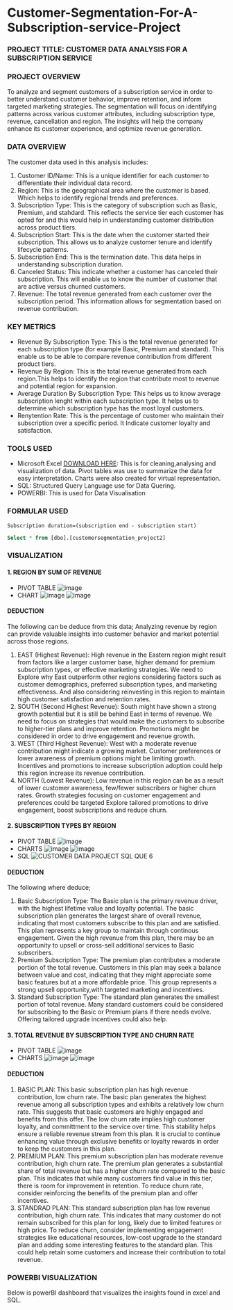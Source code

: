 # Customer-Segmentation-For-A-Subscription-service-Project

### PROJECT TITLE: CUSTOMER DATA ANALYSIS FOR A SUBSCRIPTION SERVICE

### PROJECT OVERVIEW
To analyze and segment customers of a subscription service in order to better understand customer behavior, improve retention, and inform targeted marketing strategies. The segmentation will focus on identifying patterns across various customer attributes, including subscription type, revenue, cancellation and region. The insights will help the company enhance its customer experience, and optimize revenue generation.

### DATA OVERVIEW
The customer data used in this analysis includes:
1. Customer ID/Name: This is a unique identifier for each customer to differentiate their individual data record.
2. Region: This is the geographical area where the customer is based. Which helps to identify regional trends and preferences.
3. Subscription Type: This is the category of subscription such as Basic, Premium, and stahdard. This reflects the service tier each customer has opted for and this would help in understanding customer distribution across product tiers.
4. Subscription Start: This is the date when the customer started their subscription. This allows us to analyze customer tenure and identify lifecycle patterns.
5. Subscription End: This is the termination date. This data helps in understanding subscription duration.
6. Canceled Status: This indicate whether a customer has canceled their subscription. This will enable us to know the number of customer that are active versus churned customers.
7. Revenue: The total revenue generated from each customer over the subscription period. This information allows for segmentation based on revenue contribution.

### KEY METRICS
- Revenue By Subscription Type: This is the total revenue generated for each subscription type (for example Basic, Premium and standard). This enable us to be able to compare revenue contribution from different product tiers.
- Revenue By Region: This is the total revenue generated from each region.This helps to identify the region that contribute most to revenue and potential region for expansion.
- Average Duration By Subscription Type: This helps us to know average subscription lenght within each subscription type. It helps us to determine which subscription type has the most loyal customers.
- Renytention Rate: This is the percentage of customer who maintain their subscription over a specific period. It Indicate customer loyalty and satisfaction.

### TOOLS USED
- Microsoft Excel [DOWNLOAD HERE](https://www.microsoft.com): This is for cleaning,analysing and visualization of data. Pivot tables was use to summarize the data for easy interpretation. Charts were also created for virtual representation.
- SQL: Structured Query Language use for Data Quering.
- POWERBI: This is used for Data Visualisation

### FORMULAR USED
``` EXCEL
Subscription duration=(subscription end - subscription start)
```
```SQL
Select * from [dbo].[customersegmentation_project2]
```

### VISUALIZATION
#### 1. REGION BY SUM OF REVENUE
- PIVOT TABLE
![image](https://github.com/user-attachments/assets/e750bd24-1c32-4e0b-8d5b-99f1e457aac4)
- CHART
![image](https://github.com/user-attachments/assets/e1420c33-c63d-43f7-8769-dd6d755a9fb9)
![image](https://github.com/user-attachments/assets/520214e1-dc89-47aa-96bb-ea6c9f6618fd)

#### DEDUCTION
The following can be deduce from this data;
Analyzing revenue by region can provide valuable insights into customer behavior and market potential across those regions.
1. EAST (Highest Revenue): High revenue in the Eastern region might result from factors like a larger customer base, higher demand for premium subscription types, or effective marketing strategies. We need to Explore why East outperform other regions considering factors such as customer demographics, preferred subscription types, and marketing effectiveness. And also considering reinvesting in this region to maintain high customer satisfaction and retention rates.
2. SOUTH (Second Highest Revenue):  South might have shown a strong growth potential but it is still be behind East in terms of revenue. We need to focus on strategies that would make the customers to subscribe to higher-tier plans and improve retention. Promotions might be considered in order to drive engagement and revenue growth.
3. WEST (Third Highest Revenue): West with a moderate revenue contribution might indicate a growing market. Customer preferences or lower awareness of premium options might be limiting growth. Incentives and promotions to increase subscription adoption could help this region increase its revenue contribution.
4. NORTH (Lowest Revenue): Low revenue in this region can be as a result of lower customer awareness, few/fewer subscribers or higher churn rates. Growth strategies focusing on customer engagement and preferences could be targeted Explore tailored promotions to drive engagement, boost subscriptions and reduce churn.

#### 2. SUBSCRIPTION TYPES BY REGION
- PIVOT TABLE
![image](https://github.com/user-attachments/assets/b425cbff-17f3-42af-9187-d266c3445b96)
- CHARTS
![image](https://github.com/user-attachments/assets/1d734fba-8437-43a6-8ca4-7387908ed652)
![image](https://github.com/user-attachments/assets/2aee5465-b41a-4719-b7bf-59f4dce97f79)
- SQL
![CUSTOMER DATA PROJECT SQL QUE 6](https://github.com/user-attachments/assets/fdf54bbb-7bdc-4535-a4c7-ef5d6815f4ec)

#### DEDUCTION
The following where deduce;
1. Basic Subscription Type: The Basic plan is the primary revenue driver, with the highest lifetime value and loyalty potential. The basic subscription plan generates the largest share of overall revenue, indicating that most customers subscribe to this plan and are satisfied. This plan represents a key group to maintain through continous engagement. Given the high revenue from this plan, there may be an opportunity to upsell or cross-sell additional services to Basic subscribers.
2. Premium Subscription Type: The premium plan contributes a moderate portion of the total revenue. Customers in this plan may seek a balance between value and cost, indicating that they might appreciate some basic features but at a more affordable price. This group represents a strong upsell opportunity,with targeted marketing and incentives.
3. Standard Subscription Type: The standard plan generates the smallest portion of total revenue. Many standard customers could be considered for subscribing to the Basic or Premium plans if there needs evolve. Offering tailored upgrade incentives could also help.

#### 3. TOTAL REVENUE BY SUBSCRIPTION TYPE AND CHURN RATE
- PIVOT TABLE
![image](https://github.com/user-attachments/assets/c6c825cd-2d0f-4e8e-8579-be6065630a67)
- CHARTS
![image](https://github.com/user-attachments/assets/bfaebae7-6a54-42f0-9336-1db8f077deac)
![image](https://github.com/user-attachments/assets/ff4a82ee-c0d5-46e8-89ae-739af6405e5f)

#### DEDUCTION
1. BASIC PLAN: This basic subscription plan has high revenue contribution, low churn rate. The basic plan generates the highest revenue among all subscription types and exhibits a relatively low churn rate. This suggests that basic customers are highly engaged and benefits from this offer. The low churn rate implies high customer loyalty, 
and committment to the service over time. This stability helps ensure a reliable revenue stream from this plan. It is crucial to continue enhancing value through exclusive benefits or loyalty rewards in order to keep the customers in this plan.
2. PREMIUM PLAN: This premium subscription plan has moderate revenue contribution, high churn rate. The premium plan generates a substantial share of total revenue but has a higher churn rate compared to the basic plan. This indicates that while many customers find value in this tier, there is room for improvement in retention. To reduce churn rate, consider reinforcing the benefits of the premium plan and offer incentives.
3. STANDRAD PLAN: This standard subscription plan has low revenue contribution, high churn rate. This indicates that many customer do not remain subscribed for this plan for long, likely due to limited features or high price. To reduce churn, consider implementing engagement strategies like educational resources, low-cost upgrade to the standard plan and adding some interesting features  to the standard plan. This could help retain some customers and increase their contribution to total revenue.

### POWERBI VISUALIZATION
Below is powerBI dashboard that visualizes the insights found in excel and SQL.



